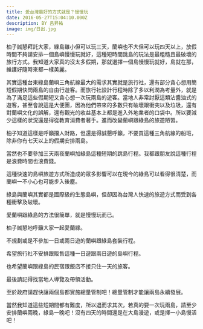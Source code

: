 ```yaml
---
title: 愛台灣最好的方式就是？慢慢玩
date: 2016-05-27T15:04:10.000Z
description: BY 呂昇祐
image: img/日出.jpg
---
```

柚子誠懇拜託大家，綠島雖小但可以玩三天，蘭嶼也不大但可以玩四天以上，放假時間不夠請安排一個島嶼慢慢玩就好，這種短時間跳島的玩法是最粗糙且最破壞的旅行方式。我知道大家真的沒太多假期，那就選擇一個島慢慢玩就好，島就在那，維護好隨時來都一樣美麗。

其實這種台東綠島蘭嶼三角航線最大的需求其實就是旅行社，還有部分貪心想用簡短假期快閃兩島的自由行遊客。而旅行社設計行程時除了多以利潤為考量外，就是為了滿足這些假期短又貪心想一次玩兩島的遊客。當地人非常討厭這類沾醬油式的遊客，甚至會說這是大便團，因為他們帶來的多數只有破壞跟衝突以及垃圾，還有對蘭嶼文化的誤解，還有觀光的收益基本上都是進入外地業者的口袋中。所以要減少這樣的狀況還是得從教育消費者著手。進而改變蘭嶼跟綠島的旅遊陋習。

柚子知道這樣是呼籲擋人財路，但還是得誠懇呼籲，不要買這種三角航線的船班，除非你有七天以上的假期安排兩島。

當然也不要參加三天兩夜蘭嶼加綠島這種短期的跳島行程。我都跟朋友說這種行程是浪費時間也浪費錢。

這種快速的島嶼旅遊方式所造成的眾多影響可以在現今的綠島可以看得很清楚，而蘭嶼一不小心也可能步入後塵。

綠島與蘭嶼其實都是國際級的生態島嶼，但卻因為台灣人快速的旅遊方式而受到各種衝擊及破壞。

愛蘭嶼跟綠島的方法很簡單，就是慢慢玩而已。

柚子誠懇地呼籲大家一起愛蘭綠。

不規劃或是不參加一日或兩日遊的蘭嶼跟綠島套裝行程。

希望旅行社不安排跟販售這種一日遊跟兩日遊的島嶼行程。

也希望蘭嶼跟綠島的民宿跟飯店不接只住一天的旅客。

最後請記得找當地人導覽及帶領活動。

至於政府請趕快讓兩個島都實施總量管制吧！總量管制才能讓兩島永續發展。

當然我知道這些短期間都有難度，所以退而求其次，若真的要一次玩兩島，請至少安排蘭嶼兩晚，綠島一晚吧！沒有四天的時間還是在大島漫遊，或是擇一小島慢活吧！